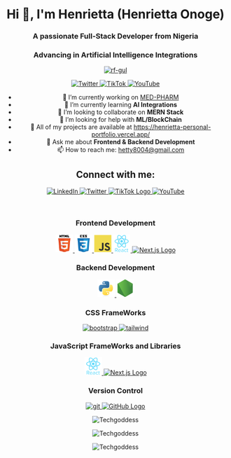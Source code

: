 
<h1 align="center">Hi 👋, I'm  Henrietta (Henrietta Onoge)</h1>

<h3 align="center">A passionate Full-Stack Developer from Nigeria</h3>

<h3 align="center">Advancing in Artificial Intelligence Integrations</h3>

<p align="center">
  <a href="https://github.com/ryo-ma/github-profile-trophy">
    <img src="https://github-profile-trophy.vercel.app/?username=Samuelhetty&theme=onedark&no-frame=true&margin-w=15&margin-h=15" alt="rf-gul" style="width: 800px;" />
  </a>
</p>


<p align="center">
  <a href="https://twitter.com/henriettaonoge" target="blank">
    <img src="https://img.shields.io/twitter/follow/your_twitter_handle?logo=twitter&style=for-the-badge" alt="Twitter" />
  </a>
  <a href="https://www.tiktok.com/@henriettasamuel1 target="blank">
    <img src="https://img.shields.io/badge/TikTok-FF0000?style=for-the-badge&logo=tiktok&logoColor=white" alt="TikTok" />
  </a>
  <a href="https://www.youtube.com/@#" target="blank">
    <img src="https://img.shields.io/youtube/channel/subscribers/your_channel_id?style=for-the-badge" alt="YouTube" />
  </a>
</p>

<ul align="center">
  <li>🔭 I’m currently working on <a href="#">MED-PHARM</a></li>
  <li>🌱 I’m currently learning <strong>AI Integrations</strong></li>
  <li>👯 I’m looking to collaborate on <strong>MERN Stack</strong></li>
  <li>🤝 I’m looking for help with <strong>ML/BlockChain</strong></li>
  <li>📝 All of my projects are available at <a href="https://henrietta-personal-portfolio.vercel.app/">https://henrietta-personal-portfolio.vercel.app/</a></li>
  <li>💬 Ask me about <strong>Frontend & Backend Development</strong></li>
  <li>📫 How to reach me: <a href="mailto:hetty8004@gmail.com">hetty8004@gmail.com</a></li>
</ul>

<h2 align="center">Connect with me:</h2>
<p align="center">
  <a href="https://linkedin.com/in/henrietta-samuel/" target="blank">
    <img src="https://raw.githubusercontent.com/rahuldkjain/github-profile-readme-generator/master/src/images/icons/Social/linked-in-alt.svg" alt="LinkedIn" height="30" width="40" />
  </a>
  <a href="https://twitter.com/henriettaonoge" target="blank">
    <img src="https://raw.githubusercontent.com/rahuldkjain/github-profile-readme-generator/master/src/images/icons/Social/twitter.svg" alt="Twitter" height="30" width="40" />
  </a>
  <a href="https://www.tiktok.com/@henriettasamuel1" target="_blank">
    <img src="https://encrypted-tbn0.gstatic.com/images?q=tbn:ANd9GcRWAe6mmCpbwNFc18gVFZFRKo6lZ56sK1fMnQ&s" alt="TikTok Logo" height="30" width="40" />
  </a>
  <a href="https://www.youtube.com/channel/your_youtube_channel" target="blank">
    <img src="https://raw.githubusercontent.com/rahuldkjain/github-profile-readme-generator/master/src/images/icons/Social/youtube.svg" alt="YouTube" height="30" width="40" />
  </a>
</p>

</br>

<h3 align="center">Frontend Development</h3>


<p align="center"> 
  <a href="https://www.w3.org/html/" target="_blank" rel="noreferrer"> 
    <img src="https://raw.githubusercontent.com/devicons/devicon/master/icons/html5/html5-original-wordmark.svg" alt="html5" width="40" height="40"/> 
  </a> 
  <a href="https://www.w3schools.com/css/" target="_blank" rel="noreferrer"> 
    <img src="https://raw.githubusercontent.com/devicons/devicon/master/icons/css3/css3-original-wordmark.svg" alt="css3" width="40" height="40"/> 
  </a> 
  <a href="https://developer.mozilla.org/en-US/docs/Web/JavaScript" target="_blank" rel="noreferrer"> 
    <img src="https://raw.githubusercontent.com/devicons/devicon/master/icons/javascript/javascript-original.svg" alt="javascript" width="40" height="40"/> 
  </a> 
  <a href="https://reactjs.org/" target="_blank" rel="noreferrer"> 
    <img src="https://raw.githubusercontent.com/devicons/devicon/master/icons/react/react-original-wordmark.svg" alt="react" width="40" height="40"/> 
  </a> 
  <a href="https://nextjs.org/" target="_blank" rel="noreferrer"> 
    <img src="https://upload.vectorlogo.zone/logos/nextjs/images/cf48b8f7-01c5-4564-a4e7-3854b6aea45c.svg" alt="Next.js Logo" width="40" height="40"/> 
  </a>
</p>

<h3 align="center">Backend Development</h3>
<p align="center"> 
  <a href="https://www.python.org/" target="_blank" rel="noreferrer"> 
    <img src="https://raw.githubusercontent.com/devicons/devicon/master/icons/python/python-original.svg" alt="cplusplus" width="40" height="40"/> 
  </a> 
  <a href="https://nodejs.org" target="_blank" rel="noreferrer"> 
    <img src="https://raw.githubusercontent.com/devicons/devicon/master/icons/nodejs/nodejs-original.svg" alt="java" width="40" height="40"/> 
  </a> 
</p>

<h3 align="center">CSS FrameWorks</h3>
<p align="center"> 
  <a href="https://getbootstrap.com" target="_blank" rel="noreferrer"> 
    <img src="https://www.vectorlogo.zone/logos/getbootstrap/getbootstrap-icon.svg" alt="bootstrap" width="40" height="40"/> 
  </a> 
  <a href="https://tailwindcss.com/" target="_blank" rel="noreferrer"> 
    <img src="https://www.vectorlogo.zone/logos/tailwindcss/tailwindcss-icon.svg" alt="tailwind" width="40" height="40"/> 
  </a> 
</p>

<h3 align="center">JavaScript FrameWorks and Libraries</h3>
<p align="center"> 
 <a href="https://reactjs.org/" target="_blank" rel="noreferrer"> 
<img src="https://raw.githubusercontent.com/devicons/devicon/master/icons/react/react-original-wordmark.svg" alt="react" width="40" height="40"/> 
</a>
<a href="https://nextjs.org/" target="_blank" rel="noreferrer"> 
    <img src="https://upload.vectorlogo.zone/logos/nextjs/images/cf48b8f7-01c5-4564-a4e7-3854b6aea45c.svg" alt="Next.js Logo" width="40" height="40"/> 
</a>
</p>
<h3 align="center">Version Control</h3>
<p align="center"> 
  <a href="https://git-scm.com/" target="_blank" rel="noreferrer"> 
    <img src="https://www.vectorlogo.zone/logos/git-scm/git-scm-icon.svg" alt="git" width="40" height="40"/> 
  </a> 
  <a href="https://github.com/" target="_blank" rel="noreferrer"> 
    <img src="https://www.vectorlogo.zone/logos/github/github-tile.svg" alt="GitHub Logo" width="40" height="40"/> 
  </a>
</p>
<p align="center">
  <img src="https://github-readme-stats.vercel.app/api/top-langs?username=samuelhetty&show_icons=true&locale=en&layout=compact&theme=onedark&include_all_commits=true&count_private=true&cache_seconds=1800&token=YOUR_GITHUB_TOKEN" alt="Techgoddess" />
</p>

<p align="center">
  <img src="https://github-readme-stats.vercel.app/api?username=samuelhetty&show_icons=true&locale=en&include_all_commits=true&count_private=true&theme=onedark&cache_seconds=1800&token=YOUR_GITHUB_TOKEN" alt="Techgoddess" />
</p>

<p align="center">
  <img src="https://github-readme-streak-stats.herokuapp.com/?user=samuelhetty&theme=onedark&cache_seconds=1800" alt="Techgoddess" />
</p>

